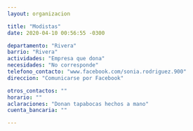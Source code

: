 ```yaml
---
layout: organizacion

title: "Modistas"
date: 2020-04-10 00:56:55 -0300

departamento: "Rivera"
barrio: "Rivera"
actividades: "Empresa que dona"
necesidades: "No corresponde"
telefono_contacto: "www.facebook.com/sonia.rodriguez.900"
direccion: "Comunicarse por Facebook"

otros_contactos: ""
horario: ""
aclaraciones: "Donan tapabocas hechos a mano"
cuenta_bancaria: ""

---
```

